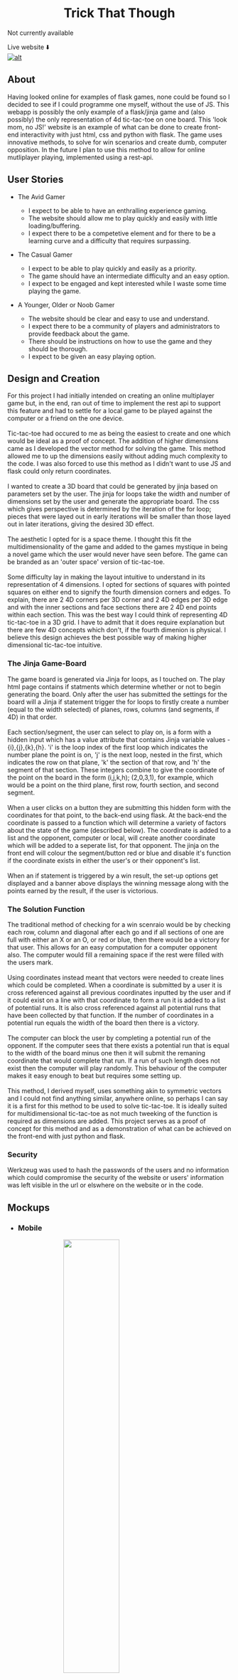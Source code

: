 <h1 align="center">Trick That Though</h1>

<p style="color=red;">Not currently available</p>

Live website :arrow_down:<br>
<a href="https://trick-that-though.herokuapp.com/">![alt](./static/images/response.png)</a>

## About

Having looked online for examples of flask games, none could be found so I decided to see if I could programme one myself, without the use of JS. This webapp is possibly the only example of a flask/jinja game and (also possibly) the only representation of 4d tic-tac-toe on one board. This 'look mom, no JS!' website is an example of what can be done to create front-end interactivity with just html, css and python with flask. The game uses innovative methods, to solve for win scenarios and create dumb, computer opposition. In the future I plan to use this method to allow for online mutliplayer playing, implemented using a rest-api.

## User Stories

- The Avid Gamer

  - I expect to be able to have an enthralling experience gaming.
  - The website should allow me to play quickly and easily with little loading/buffering.
  - I expect there to be a competetive element and for there to be a learning curve and a difficulty that requires surpassing.

- The Casual Gamer

  - I expect to be able to play quickly and easily as a priority.
  - The game should have an intermediate difficulty and an easy option.
  - I expect to be engaged and kept interested while I waste some time playing the game.

- A Younger, Older or Noob Gamer

  - The website should be clear and easy to use and understand.
  - I expect there to be a community of players and administrators to provide feedback about the game.
  - There should be instructions on how to use the game and they should be thorough.
  - I expect to be given an easy playing option.

## Design and Creation

For this project I had initially intended on creating an online multiplayer game but, in the end, ran out of time to implement the rest api to support this feature and had to settle for a local game to be played against the computer or a friend on the one device.
<br>
<br>
Tic-tac-toe had occured to me as being the easiest to create and one which would be ideal as a proof of concept. The addition of higher dimensions came as I developed the vector method for solving the game. This method allowed me to up the dimensions easily without adding much complexity to the code. I was also forced to use this method as I didn't want to use JS and flask could only return coordinates.
<br>
<br>
I wanted to create a 3D board that could be generated by jinja based on parameters set by the user. The jinja for loops take the width and number of dimensions set by the user and generate the appropriate board. The css which gives perspective is determined by the iteration of the for loop; pieces that were layed out in early iterations will be smaller than those layed out in later iterations, giving the desired 3D effect.
<br>
<br>
The aesthetic I opted for is a space theme. I thought this fit the multidimensionality of the game and added to the games mystique in being a novel game which the user would never have seen before. The game can be branded as an 'outer space' version of tic-tac-toe.
<br>
<br>
Some difficulty lay in making the layout intuitive to understand in its representation of 4 dimensions. I opted for sections of squares with pointed squares on either end to signify the fourth dimension corners and edges. To explain, there are 2 4D corners per 3D corner and 2 4D edges per 3D edge and with the inner sections and face sections there are 2 4D end points within each section. This was the best way I could think of representing 4D tic-tac-toe in a 3D grid. I have to admit that it does require explanation but there are few 4D concepts which don't, if the fourth dimenion is physical. I believe this design achieves the best possible way of making higher dimensional tic-tac-toe intuitive.

### The Jinja Game-Board

The game board is generated via Jinja for loops, as I touched on. The play html page contains if statments which determine whether or not to begin generating the board. Only after the user has submitted the settings for the board will a Jinja if statement trigger the for loops to firstly create a number (equal to the width selected) of planes, rows, columns (and segments, if 4D) in that order.
<br>
<br>
Each section/segment, the user can select to play on, is a form with a hidden input which has a value attribute that contains Jinja variable values - {i},{j},{k},{h}. 'i' is the loop index of the first loop which indicates the number plane the point is on, 'j' is the next loop, nested in the first, which indicates the row on that plane, 'k' the section of that row, and 'h' the segment of that section. These integers combine to give the coordinate of the point on the board in the form (i,j,k,h); (2,0,3,1), for example, which would be a point on the third plane, first row, fourth section, and second segment.
<br>
<br>
When a user clicks on a button they are submitting this hidden form with the coordinates for that point, to the back-end using flask. At the back-end the coordinate is passed to a function which will determine a variety of factors about the state of the game (described below). The coordinate is added to a list and the opponent, computer or local, will create another coordinate which will be added to a seperate list, for that opponent. The jinja on the front end will colour the segment/button red or blue and disable it's function if the coordinate exists in either the user's or their opponent's list.
<br>
<br>
When an if statement is triggered by a win result, the set-up options get displayed and a banner above displays the winning message along with the points earned by the result, if the user is victorious.

### The Solution Function

The traditional method of checking for a win scenraio would be by checking each row, column and diagonal after each go and if all sections of one are full with either an X or an O, or red or blue, then there would be a victory for that user. This allows for an easy computation for a computer opponent also. The computer would fill a remaining space if the rest were filled with the users mark.
<br>
<br>
Using coordinates instead meant that vectors were needed to create lines which could be completed. When a coordinate is submitted by a user it is cross referenced against all previous coordinates inputted by the user and if it could exist on a line with that coordinate to form a run it is added to a list of potential runs. It is also cross referenced against all potential runs that have been collected by that function. If the number of coordinates in a potential run equals the width of the board then there is a victory.
<br>
<br>
The computer can block the user by completing a potential run of the opponent. If the computer sees that there exists a potential run that is equal to the width of the board minus one then it will submit the remaning coordinate that would complete that run. If a run of such length does not exist then the computer will play randomly. This behaviour of the computer makes it easy enough to beat but requires some setting up.
<br>
<br>
This method, I derived myself, uses something akin to symmetric vectors and I could not find anything similar, anywhere online, so perhaps I can say it is a first for this method to be used to solve tic-tac-toe. It is ideally suited for multidimensional tic-tac-toe as not much tweeking of the function is required as dimensions are added. This project serves as a proof of concept for this method and as a demonstration of what can be achieved on the front-end with just python and flask.

### Security

Werkzeug was used to hash the passwords of the users and no information which could compromise the security of the website or users' information was left visible in the url or elswhere on the website or in the code.

## Mockups

* ### Mobile

<img src="./static/images/phone-sign-in.png" style="width:50%;margin-left:25%;" />
<img src="./static/images/phone-discussion.png" style="width:50%;margin-left:25%;" />
<img src="./static/images/phone-game.png" style="width:50%;margin-left:25%;" />

* ### Tablet

<img src="./static/images/tablet-sign-in.png" style="width:75%;margin-left:12%;" />
<img src="./static/images/tablet-discussion.png" style="width:75%;margin-left:12%;" />
<img src="./static/images/tablet-game.png" style="width:75%;margin-left:12%;" />

* ### Desktop

<img src="./static/images/web-sign-in.png" style="width:100%;margin-bottom:20px;"  />
<img src="./static/images/web-discussion.png" style="width:100%;margin-bottom:20px;" />
<img src="./static/images/web-game.png" width="100%" />

## Features

* ### Sign In and Register Pages

    - These pages are quite simple and I didn't want to distract from the overall intention behind these pages which is to get the user to register or sign in. The user gets a feel for the website's theme with the space background whcih is present throuhgout the website. I have added two boxes either side of the input fields which are a shape found on the game board. This is a motif which is a thread to tie together the beginning of the user experience to the end and also the beginning and end of a section in the game.


* ### Discussion Page

    - This page contains all the relevant information for a user to see how they fare compared with other users and to be able to discuss this and features and quirks of multidimensional ti-tac-toe.
    - The page starts with a top 10 leasderboard and a button to allow you to view the entire leaderboard. This is to get the user interested in playing the game more to improve their own score.
    - The Page provides the user with a commenting function. I wanted to create a community which could discuss the quirks of the game and have some banter about positions on the leaderboard.
    - The user can edit or delete any comment they have made and the comments are displayed in chronological order so that the most recent comments are displayed at the top. Any new user can get the latest in the discussion.


* ### Games Page

    - The game page provides the user with an initial welcome message and a provocative 'let's play'.
    - The user is given the settings options to setup the board properties and these are presented to the user in the form of select inputs so the user doesn't have to type.
    - When the user has chosen a set of parameters and an opponent they can press the 'play' button and begin playing.
    - The game board is made up of buttons for the user to select where to play. There is a button above the board to 'Reset' the board and a button to set-up a new board.
    - In the top-left of the page their is an instructions button for the user to display a modal with information about the game on it.


## Technologies Used

### Languages Used

-   HTML5
-   CSS3
-   JavaScript
-   Python3
-   flask
-   MongoDB

### Frameworks and programmes used

- Gitpod was the IDE used to code the website.
- AdobeXd for the design of the mockups.
- Vectr to edit images.
- TnyJPG to compress images.
- Googles Fonts
- Git
- GitHub
- jQuery

### MongoDB

I used MongoDB for the database. It allows you to set up a database with collections which store your data as documents, in JSON format. I set up two collections. One for the users and another for the comments.
<br>
<br>

#### The user collection
<img src="./static/images/user-collection.png" style="width:100%;margin-bottom:20px;"  />

- This collection stores the users' usernames, passwords and score. A user's username and password is set when they register and their score will begin as 0.
- A user's score is updated each time they win a game, the score is calculated by taking the width and setting it to the power of the number of dimenions (width**dimensions). Their score is retrieved and then the winning score is added on to that figure and then the database is updated with the new score replacing the old one. This uses the find_one and update_one pymongo operations.
- The leaderboard retrieves and displays the users in order of highest scoring. This requires the find() and sort operations which take the entire collection and sorts it with respect to a property and in an ascending or descending order (1, -1).

#### The comments collection
<img src="./static/images/comments-collection.png" style="width:100%;margin-bottom:20px;"  />

- This collection stores the comments made by registered users in the discussion page. The comments are stored with the name being the username, the message being the comment, and the date of the message being posted in dd,mm,yy format, along with a timestamp, in ISO format, which will reflect the last time the message was edited or just the date it was posted if no editing occurs.
- The comments are subjected to full CRUD operations. The user can write comments, read comments, edit their comments and delete them.
- When a comment is written and posted the code executes an insert_one operation with a dictionary containing the aforementioned properties.
- The page will display the existing comments by using the find() and sort operations it will get them and arrange them in order of most recently posted/edited, using the timestamp.
- A user can edit their comments and this will invoke the update operation after flask retrieves the updated message, and the comment is found using the object id.
- Finally a comment can be deleted by the user who posted it. This uses the remove operation on the document, targeted using the object id.

## Testing

### Known Bugs

On mobile devices the user may have to zoom in, in order to play in the correct section. I did not want to disable the option of playing the 4D tic-tac-toe on smaller screen sizes as the user can still play, albeit with greater difficulty than on a desktop or tablet. The entire premise behind the 4 dimensional tic-tac-toe would be lost to all those playing on mobile devices.
<br>
<br>
All users can play the game on any sized device if they wish, I want every user to be able to enjoy the 4D experience, at home or on the go.
<br>
<br>
<br>
Another feature which could be seen as a bug is the movement back up to the top of the page after the user plays. This is unavoidable given I am only using flask and jinja on the front-end and would require the use of Ajax to solve. I haven't learned Ajax and have not had the time to for this project but may do in the future and return to this project to remedy this bug.

### User experience

- Friends, family and peer review testing.

    - I asked friends and family of all different ages and abilities to play around with the website and explore its features. No issues were found in the final round of testing.
    - The design of the game board was influenced by the feedback I received during this phase of testing. The lines either side and the definition of each plane along with other minor style features were added to the game off the back of feedback received.
    <br>
    <br>
    - When multiple people played the game at once on different devices, there would be interference because they were effecting the same lists in the python code. Not having accounted for this I, instead of putting the lists in the database, created dictionaries which contained unique key/value pairs for each user's lists so that multiple users could play the game online separately without impacting on eachother's games.
<hr>

- The Avid Gamer

  - <em>I expect to be able to have an enthralling experience gaming.</em>
    - The game has an exciting aesthetic with the space theme and 3D effect and engages the user with the potential to climb the leaderboard and compete with other players from around the world.
  - <em>The website should allow me to play quickly and easily with little loading/buffering.</em>
    - Once a player has signed in/registered they are redirected straight to the game page where they need waste no time in getting down to playing. The game's backend I have programmed to run and load as quickly as possible and should give the user a seemless experience.
  - <em>I expect there to be a competetive element and for there to be a learning curve and a difficulty that requires surpassing.</em>
    - The leaderboard is there to give the users the drive to continue playing and to provide them with this competetive element. The game itself has a range of difficulty which is inherent in the width and dimensionality of the board. The computer provides the user with ample resistance to force them to strategise.

- The Casual Gamer

  - <em>I expect to be able to play quickly and easily as a priority.</em>
    - The redirection from the sign-in to the game page is to satisfy this demand which every kind of user is likely to have. The game set-up board does not require the user to type anything in and if they wish they can just press play without changing anything and be thrown straight into a game.
  - <em>The game should have an intermediate difficulty and an easy option.</em>
    - The default select options are an intermediate level difficulty set-up. The user can change this and during a game can quickly opt out of the game if they'd like to change the board settings. The instructions modal gives the user information on the difficulty of different set-ups.
  - <em>I expect to be engaged and kept interested while I waste some time playing the game.</em>
    - The aesthetics, the competition put up by the computer, and the novelty of a new game should make for some engaging playtime. A new game like this will present a learning curve but the features mentioned above should make learning an enjoyable process. The short game format will give the user a quick bout of enjoyment and does not require a large investment of time.

- A Younger, Older or Noob Gamer

  - <em>The website should be clear and easy to use and understand.</em>
    - The simple layout of the navigation and redirection from sign-in will make the navigating easy for the user. The instructions on the game page will provide the noob with enough reading to be able to grasp the concept of how to play 4D tic-tac-toe. The 3D and width of 3 options will make for a very easy introductory level game which this kind of player to enjoy getting started.
  - <em>I expect there to be a community of players and administrators to provide feedback about the game.</em>
    - The discussions page provides the user with a platform to air their opinions, tips, questions and responses. The administrators of the website can monitor the activity and address any queries that users may have if other users haven't. The edit and delete options also allow them to backtrack or change the wording of their questions if necessary.
  - <em>There should be instructions on how to use the game and they should be thorough.</em>
    - The instructions give the user a description of how to play the 4D tic-tac-toe. The pictures provided and the details at the beginning are all a user should need to get started playing higher dimesnional tic-tac-toe. The images give an example of most kinds of possible winning runs that can be achieved and should give them all the info they need without telling them how to beat the computer or explain too much and take away from the challenge the game should present.
  - <em>I expect to be given an easy playing option.</em>
    - When the user changes the settings to 3 dimensions with a width of 3 as per the instructions on which settings are the least difficult, they will be given the easiest possible board set-up to almost guarantee them a win if they make even the slightest effort. The user can then increase the width and dimensionof the board to increase the difficulty.

### Performance Testing

<img src="./static/images/webtest.png" height="100px" />
Testing of the webpage was carried out using <a href="https://www.webpagetest.org/">webpagetest.org</a>
<br>
<br>
The CSS validating was done using <a href="https://jigsaw.w3.org/css-validator/">W3</a><br>
<img src="./static/images/CSStest.png" height="100px" />
<br>
<br>

HTML Test:

 - Sign In and Register pages - Pass
 - The Discussion Page - Pass
 - The Game page -Pass


### Compatibility Testing
- Browser Compatibility

    | Screen size\Browser | Safari           | Opera            | Microsoft Edge   | Chrome           | Firefox          | Internet Explorer |
    | --------------------|:----------------:|:----------------:|:----------------:|:----------------:|:----------------:|:-----------------:|
    | Mobile              |:heavy_check_mark:|:heavy_check_mark:|:heavy_check_mark:|:heavy_check_mark:|:heavy_check_mark:| Not Tested        |
    | Desktop             |:heavy_check_mark:|:heavy_check_mark:|:heavy_check_mark:|:heavy_check_mark:|:heavy_check_mark:| Not Tested        |
    | Tablet              |:heavy_check_mark:|:heavy_check_mark:|:heavy_check_mark:|:heavy_check_mark:|:heavy_check_mark:| Not Tested        |

## Deployment

### Publishing
I published the website by following the instructions below.
1. Go to the GitHub website and log in.
2. On the left-hand side, you'll see all your repositories, select the appropriate one. ([Repository](https://github.com/JonathanDelaney/TryTrickThatThough) used for this project).
3. Under the name of your chosen Repository you will see a ribbon of selections, click on 'Settings' located on the right hand side.
4. Scroll down till you see 'GitHub Pages' heading.
5. Under the 'Source' click on the dropdown and select 'master branch'
6. The page will reload and you'll see the link of your published page displayed under 'GitHub' pages.
7. It takes a few minutes for the site to be published, wait until the background of your link changes to a green color before trying to open it.

### Forking
If someone wants to add to the project they can fork off the main branch by following the instructons below.
1. Go to the GitHub website and log in.
2. Locate the [Repository](https://github.com/JonathanDelaney/TryTrickThatThough) used for this project.
3. On the right-hand side of the Repository name, you'll see the 'Fork' button next to the 'Star' and 'Watch' buttons.
4. This will create a copy in your personal repository.
5. Once you've finished making changes you can locate the 'New Pull Request' button just above the file listing in the original repository.

### Cloning 
For someone looking to clone the repository they would follow the steps outlined below.
1. Go to the GitHub website and log in.
2. Locate the [Repository](https://github.com/JonathanDelaney/TryTrickThatThough) used for this project.
3. Under the Repository name locate 'Clone or Download' button in green.
4. To clone the repository using HTTPS click the link under "Clone with HTTPS".
5. Open your Terminal and go to a directory where you want the cloned directory to be copied in.
6. Type `Git Clone` and paste the URL you copied from the GitHub.
7. To create your local clone press `Enter`.

## Credits

I sourced images from [pixabay.com](https://pixabay.com/) and [freepngimg.com](https://freepngimg.com/) None of the images used require license to publish.
I looked at a lot of youtube videos with mixed input from too many to name.<br><br>
Of course I have to mention the course material was referenced and an honorable mention should be made to all the contributors to the CodeInstitute's course material.<br>
Also to the good people in the slack group chats who helped out with general feedback.
Thank you.
